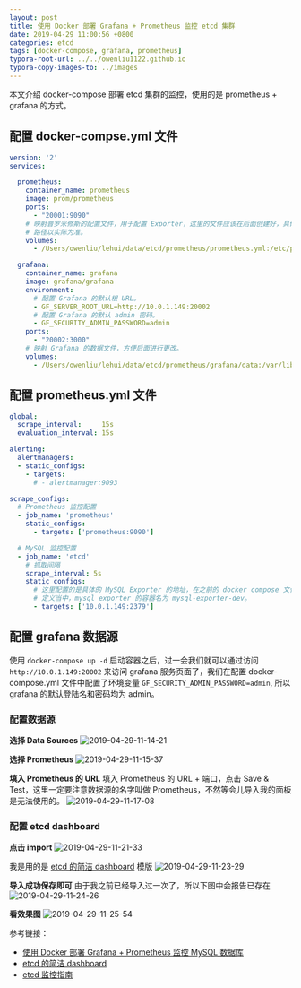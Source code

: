 ```yaml
---
layout: post
title: 使用 Docker 部署 Grafana + Prometheus 监控 etcd 集群
date: 2019-04-29 11:00:56 +0800
categories: etcd
tags: [docker-compose, grafana, prometheus]
typora-root-url: ../../owenliu1122.github.io
typora-copy-images-to: ../images
---
```


本文介绍 docker-compose 部署 etcd 集群的监控，使用的是 prometheus + grafana 的方式。

## 配置 docker-compse.yml 文件

``` yaml
version: '2'
services:

  prometheus:
    container_name: prometheus
    image: prom/prometheus
    ports:
      - "20001:9090"
    # 映射普罗米修斯的配置文件，用于配置 Exporter，这里的文件应该在后面创建好，具体
    # 路径以实际为准。
    volumes:
      - /Users/owenliu/lehui/data/etcd/prometheus/prometheus.yml:/etc/prometheus/prometheus.yml

  grafana:
    container_name: grafana
    image: grafana/grafana
    environment:
      # 配置 Grafana 的默认根 URL。
      - GF_SERVER_ROOT_URL=http://10.0.1.149:20002
      # 配置 Grafana 的默认 admin 密码。
      - GF_SECURITY_ADMIN_PASSWORD=admin
    ports:
      - "20002:3000"
    # 映射 Grafana 的数据文件，方便后面进行更改。
    volumes:
      - /Users/owenliu/lehui/data/etcd/prometheus/grafana/data:/var/lib/grafana
```

## 配置 prometheus.yml 文件

``` yaml
global:
  scrape_interval:     15s
  evaluation_interval: 15s

alerting:
  alertmanagers:
  - static_configs:
    - targets:
      # - alertmanager:9093

scrape_configs:
  # Prometheus 监控配置
  - job_name: 'prometheus'
    static_configs:
      - targets: ['prometheus:9090']

  # MySQL 监控配置
  - job_name: 'etcd'
    # 抓取间隔
    scrape_interval: 5s
    static_configs:
      # 这里配置的是具体的 MySQL Exporter 的地址，在之前的 docker compose 文件
      # 定义当中，mysql exporter 的容器名为 mysql-exporter-dev。
      - targets: ['10.0.1.149:2379']
```

## 配置 grafana 数据源

使用 `docker-compose up -d` 启动容器之后，过一会我们就可以通过访问`http://10.0.1.149:20002` 来访问 grafana 服务页面了，我们在配置 docker-compose.yml 文件中配置了环境变量 `GF_SECURITY_ADMIN_PASSWORD=admin`, 所以 grafana 的默认登陆名和密码均为 admin。

### 配置数据源

**选择 Data Sources**
![2019-04-29-11-14-21](/images/2019-04-29-11-14-21.png)

**选择 Prometheus**
![2019-04-29-11-15-37](/images/2019-04-29-11-15-37.png)

**填入 Prometheus 的 URL**
填入 Prometheus 的 URL + 端口，点击 Save & Test，这里一定要注意数据源的名字叫做 Prometheus，不然等会儿导入我的面板是无法使用的。
![2019-04-29-11-17-08](/images/2019-04-29-11-17-08.png)

### 配置 etcd dashboard

**点击 import**
![2019-04-29-11-21-33](/images/2019-04-29-11-21-33.png)

我是用的是 [etcd 的简洁 dashboard](https://grafana.com/dashboards/9618) 模版
![2019-04-29-11-23-29](/images/2019-04-29-11-23-29.png)

**导入成功保存即可**
由于我之前已经导入过一次了，所以下图中会报告已存在
![2019-04-29-11-24-26](/images/2019-04-29-11-24-26.png)

**看效果图**
![2019-04-29-11-25-54](/images/2019-04-29-11-25-54.png)

参考链接：

- [使用 Docker 部署 Grafana + Prometheus 监控 MySQL 数据库](https://www.cnblogs.com/myzony/p/10253986.html)
- [etcd 的简洁 dashboard](https://grafana.com/dashboards/9618)
- [etcd 监控指南](https://bingohuang.com/etcd-monitor-guides/)